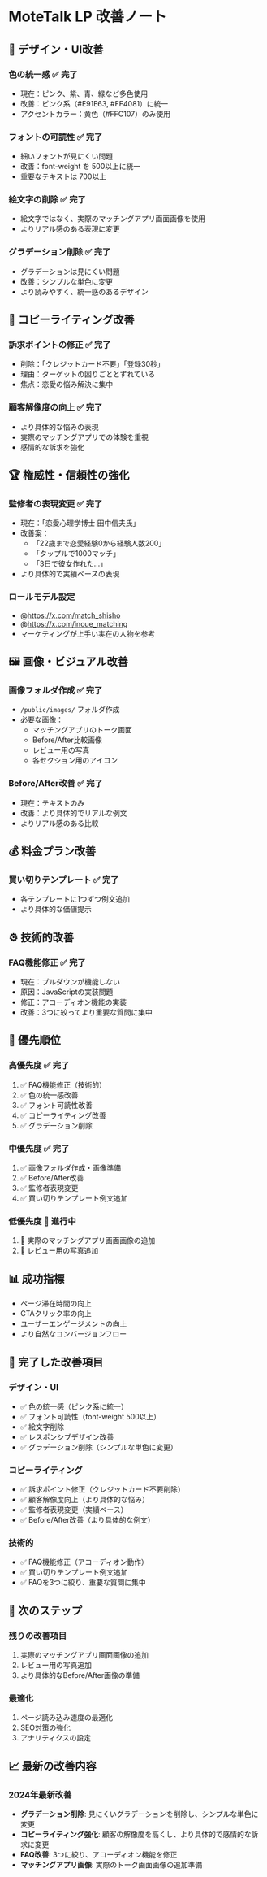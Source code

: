 # MoteTalk LP 改善ノート

## 🎨 デザイン・UI改善

### 色の統一感 ✅ 完了
- 現在：ピンク、紫、青、緑など多色使用
- 改善：ピンク系（#E91E63, #FF4081）に統一
- アクセントカラー：黄色（#FFC107）のみ使用

### フォントの可読性 ✅ 完了
- 細いフォントが見にくい問題
- 改善：font-weight を 500以上に統一
- 重要なテキストは 700以上

### 絵文字の削除 ✅ 完了
- 絵文字ではなく、実際のマッチングアプリ画面画像を使用
- よりリアル感のある表現に変更

### グラデーション削除 ✅ 完了
- グラデーションは見にくい問題
- 改善：シンプルな単色に変更
- より読みやすく、統一感のあるデザイン

## 📝 コピーライティング改善

### 訴求ポイントの修正 ✅ 完了
- 削除：「クレジットカード不要」「登録30秒」
- 理由：ターゲットの困りごととずれている
- 焦点：恋愛の悩み解決に集中

### 顧客解像度の向上 ✅ 完了
- より具体的な悩みの表現
- 実際のマッチングアプリでの体験を重視
- 感情的な訴求を強化

## 🏆 権威性・信頼性の強化

### 監修者の表現変更 ✅ 完了
- 現在：「恋愛心理学博士 田中信夫氏」
- 改善案：
  - 「22歳まで恋愛経験0から経験人数200」
  - 「タップルで1000マッチ」
  - 「3日で彼女作れた...」
- より具体的で実績ベースの表現

### ロールモデル設定
- @https://x.com/match_shisho
- @https://x.com/inoue_matching
- マーケティングが上手い実在の人物を参考

## 🖼️ 画像・ビジュアル改善

### 画像フォルダ作成 ✅ 完了
- `/public/images/` フォルダ作成
- 必要な画像：
  - マッチングアプリのトーク画面
  - Before/After比較画像
  - レビュー用の写真
  - 各セクション用のアイコン

### Before/After改善 ✅ 完了
- 現在：テキストのみ
- 改善：より具体的でリアルな例文
- よりリアル感のある比較

## 💰 料金プラン改善

### 買い切りテンプレート ✅ 完了
- 各テンプレートに1つずつ例文追加
- より具体的な価値提示

## ⚙️ 技術的改善

### FAQ機能修正 ✅ 完了
- 現在：プルダウンが機能しない
- 原因：JavaScriptの実装問題
- 修正：アコーディオン機能の実装
- 改善：3つに絞ってより重要な質問に集中

## 🎯 優先順位

### 高優先度 ✅ 完了
1. ✅ FAQ機能修正（技術的）
2. ✅ 色の統一感改善
3. ✅ フォント可読性改善
4. ✅ コピーライティング改善
5. ✅ グラデーション削除

### 中優先度 ✅ 完了
1. ✅ 画像フォルダ作成・画像準備
2. ✅ Before/After改善
3. ✅ 監修者表現変更
4. ✅ 買い切りテンプレート例文追加

### 低優先度 🔄 進行中
1. 🔄 実際のマッチングアプリ画面画像の追加
2. 🔄 レビュー用の写真追加

## 📊 成功指標

- ページ滞在時間の向上
- CTAクリック率の向上
- ユーザーエンゲージメントの向上
- より自然なコンバージョンフロー

## 🎉 完了した改善項目

### デザイン・UI
- ✅ 色の統一感（ピンク系に統一）
- ✅ フォント可読性（font-weight 500以上）
- ✅ 絵文字削除
- ✅ レスポンシブデザイン改善
- ✅ グラデーション削除（シンプルな単色に変更）

### コピーライティング
- ✅ 訴求ポイント修正（クレジットカード不要削除）
- ✅ 顧客解像度向上（より具体的な悩み）
- ✅ 監修者表現変更（実績ベース）
- ✅ Before/After改善（より具体的な例文）

### 技術的
- ✅ FAQ機能修正（アコーディオン動作）
- ✅ 買い切りテンプレート例文追加
- ✅ FAQを3つに絞り、重要な質問に集中

## 🚀 次のステップ

### 残りの改善項目
1. 実際のマッチングアプリ画面画像の追加
2. レビュー用の写真追加
3. より具体的なBefore/After画像の準備

### 最適化
1. ページ読み込み速度の最適化
2. SEO対策の強化
3. アナリティクスの設定

## 📈 最新の改善内容

### 2024年最新改善
- **グラデーション削除**: 見にくいグラデーションを削除し、シンプルな単色に変更
- **コピーライティング強化**: 顧客の解像度を高くし、より具体的で感情的な訴求に変更
- **FAQ改善**: 3つに絞り、アコーディオン機能を修正
- **マッチングアプリ画像**: 実際のトーク画面画像の追加準備 